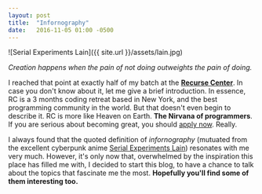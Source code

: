 ```yaml
---
layout: post
title:  "Infornography"
date:   2016-11-05 01:00 -0500
---
```


![Serial Experiments Lain]({{ site.url }}/assets/lain.jpg)

*Creation happens when the pain of not doing outweights the pain of doing.*

I reached that point at exactly half of my batch at the **[Recurse Center](https://www.recurse.com)**. In case you don't know about it, let me give a brief introduction. In essence, RC is a 3 months coding retreat based in New York, and the best programming community in the world. But that doesn't even begin to describe it. RC is more like Heaven on Earth. **The Nirvana of programmers**. If you are serious about becoming great, you should [apply now](https://www.recurse.com/apply). Really.

I always found that the quoted definition of *infornography* (mutuated from the excellent cyberpunk anime [Serial Experiments Lain](https://en.wikipedia.org/wiki/Serial_Experiments_Lain)) resonates with me very much. However, it's only now that, overwhelmed by the inspiration this place has filled me with, I decided to start this blog, to have a chance to talk about the topics that fascinate me the most. **Hopefully you'll find some of them interesting too.**
